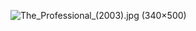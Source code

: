 ![The_Professional_(2003).jpg (340×500)](https://upload.wikimedia.org/wikipedia/en/7/78/The_Professional_%282003%29.jpg)
